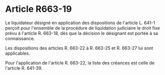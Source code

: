 # Article R663-19

Le liquidateur désigné en application des dispositions de l'article L. 641-1 perçoit pour l'ensemble de la procédure de liquidation judiciaire le droit fixe prévu à l'article R. 663-18, dès que la décision le désignant est portée à sa connaissance.

Les dispositions des articles R. 663-22 à R. 663-25 et R. 663-27 lui sont applicables.

Pour l'application de l'article R. 663-22, la liste des créances est celle de l'article R. 641-39.
